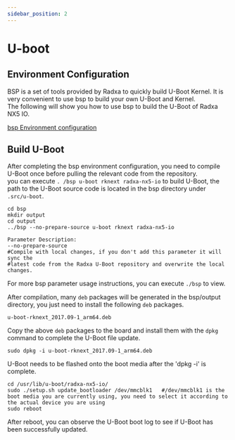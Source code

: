 ```yaml
---
sidebar_position: 2
---
```


# U-boot

## Environment Configuration

BSP is a set of tools provided by Radxa to quickly build U-Boot Kernel. It is very convenient to use bsp to build your own U-Boot and Kernel.  
The following will show you how to use bsp to build the U-Boot of Radxa NX5 IO.

[bsp Environment configuration](https://radxa-repo.github.io/bsp/)

## Build U-Boot

After completing the bsp environment configuration, you need to compile U-Boot once before pulling the relevant code from the repository.  
you can execute `. /bsp u-boot rknext radxa-nx5-io` to build U-Boot, the path to the U-Boot source code is located in the bsp directory under `.src/u-boot`.

```shell
cd bsp
mkdir output
cd output
../bsp --no-prepare-source u-boot rknext radxa-nx5-io

Parameter Description:
--no-prepare-source
#Compile with local changes, if you don't add this parameter it will sync the
#latest code from the Radxa U-Boot repository and overwrite the local changes.
```

For more bsp parameter usage instructions, you can execute `./bsp` to view.

After compilation, many `deb` packages will be generated in the bsp/output directory, you just need to install the following `deb` packages.

```shell
u-boot-rknext_2017.09-1_arm64.deb
```

Copy the above `deb` packages to the board and install them with the `dpkg` command to complete the U-Boot file update.

```shell
sudo dpkg -i u-boot-rknext_2017.09-1_arm64.deb
```

U-Boot needs to be flashed onto the boot media after the 'dpkg -i' is complete.

```shell
cd /usr/lib/u-boot/radxa-nx5-io/
sudo ./setup.sh update_bootloader /dev/mmcblk1   #/dev/mmcblk1 is the boot media you are currently using, you need to select it according to the actual device you are using
sudo reboot
```

After reboot, you can observe the U-Boot boot log to see if U-Boot has been successfully updated.
